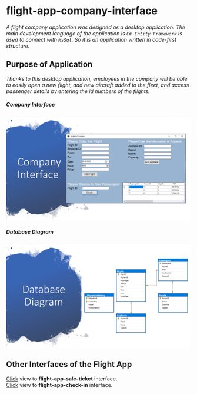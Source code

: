 # flight-app-company-interface
*A flight company application was designed as a desktop application. The main development language of the application is `C#`. `Entity Framework` is used to connect with `MsSql`. So it is an application written in code-first structure.*

## Purpose of Application
*Thanks to this desktop application, employees in the company will be able to easily open a new flight, add new aircraft added to the fleet, and access passenger details by entering the id numbers of the flights.*

##### Company Interface
![company-interface](https://github.com/eroldmrclk/flight-app-company-interface/blob/master/images/company-interface.png)

##### Database Diagram
![database-diagram](https://github.com/eroldmrclk/flight-app-company-interface/blob/master/images/database-diagram.png)

## Other Interfaces of the Flight App
[Click](https://github.com/eroldmrclk/flight-app-sale-ticket) view to **flight-app-sale-ticket** interface. <br>
[Click](https://github.com/eroldmrclk/flight-app-check-in) view to **flight-app-check-in** interface.
